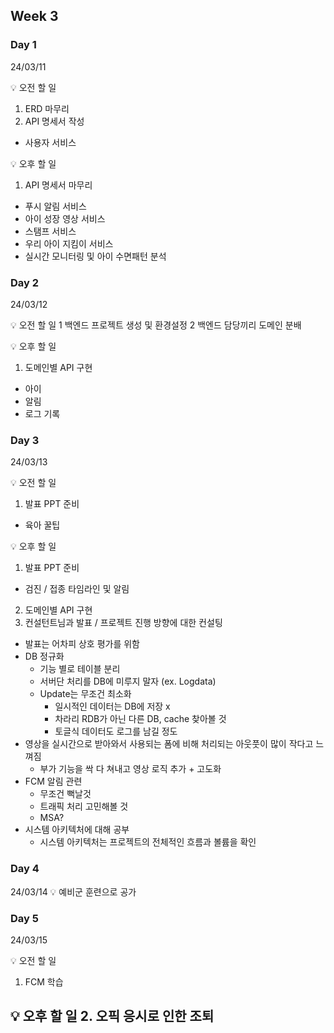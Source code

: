 ## Week 3


### Day 1 
24/03/11

💡 오전 할 일
 1. ERD 마무리
 2. API 명세서 작성
  - 사용자 서비스

💡 오후 할 일
 1. API 명세서 마무리
  - 푸시 알림 서비스
  - 아이 성장 영상 서비스
  - 스탬프 서비스
  - 우리 아이 지킴이 서비스
  - 실시간 모니터링 및 아이 수면패턴 분석

### Day 2
24/03/12

💡 오전 할 일
 1 백엔드 프로젝트 생성 및 환경설정
 2 백엔드 담당끼리 도메인 분배

💡 오후 할 일
 1. 도메인별 API 구현
  - 아이
  - 알림
  - 로그 기록


### Day 3
24/03/13

💡 오전 할 일
 1. 발표 PPT 준비
  - 육아 꿀팁

💡 오후 할 일
 1. 발표 PPT 준비
  - 검진 / 접종 타임라인 및 알림
 2. 도메인별 API 구현
 3. 컨설턴트님과 발표 / 프로젝트 진행 방향에 대한 컨설팅
  - 발표는 어차피 상호 평가를 위함
  - DB 정규화
    - 기능 별로 테이블 분리
    - 서버단 처리를 DB에 미루지 말자 (ex. Logdata)
    - Update는 무조건 최소화
      - 일시적인 데이터는 DB에 저장 x
      - 차라리 RDB가 아닌 다른 DB, cache 찾아볼 것
      - 토글식 데이터도 로그를 남길 정도
  - 영상을 실시간으로 받아와서 사용되는 폼에 비해 처리되는 아웃풋이 많이 작다고 느껴짐
    - 부가 기능을 싹 다 쳐내고 영상 로직 추가 + 고도화
  - FCM 알림 관련
    - 무조건 뻑날것
    - 트래픽 처리 고민해볼 것
    - MSA?
  - 시스템 아키텍처에 대해 공부
    - 시스템 아키텍처는 프로젝트의 전체적인 흐름과 볼륨을 확인
    
### Day 4
24/03/14
💡 예비군 훈련으로 공가


### Day 5
24/03/15

💡 오전 할 일
 1. FCM 학습

💡 오후 할 일
 2. 오픽 응시로 인한 조퇴
---
